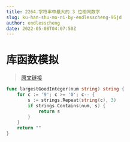 ```yaml
---
title: 2264.字符串中最大的 3 位相同数字
slug: ku-han-shu-mo-ni-by-endlesscheng-95jd
author: endlesscheng
date: 2022-05-08T04:07:50Z
---
```

# 库函数模拟
 
> [原文链接](https://leetcode.cn/problems/largest-3-same-digit-number-in-string/solution/ku-han-shu-mo-ni-by-endlesscheng-95jd)
```go
func largestGoodInteger(num string) string {
	for c := '9'; c >= '0'; c-- {
		s := strings.Repeat(string(c), 3)
		if strings.Contains(num, s) {
			return s
		}
	}
	return ""
}
```
